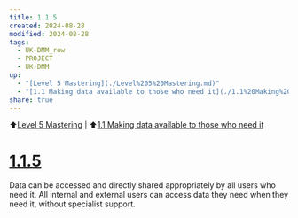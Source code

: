 ```yaml
---
title: 1.1.5
created: 2024-08-28
modified: 2024-08-28
tags:
  - UK-DMM_row
  - PROJECT
  - UK-DMM
up:
  - "[Level 5 Mastering](./Level%205%20Mastering.md)"
  - "[1.1 Making data available to those who need it](./1.1%20Making%20data%20available%20to%20those%20who%20need%20it.md)"
share: true
---
```

⬆️[Level 5 Mastering](./Level%205%20Mastering.md) | ⬆️[1.1 Making data available to those who need it](./1.1%20Making%20data%20available%20to%20those%20who%20need%20it.md)
# [1.1.5](1.1.5.md)

Data can be accessed and directly shared appropriately by all users who need it. All internal and external users can access data they need when they need it, without specialist support.
